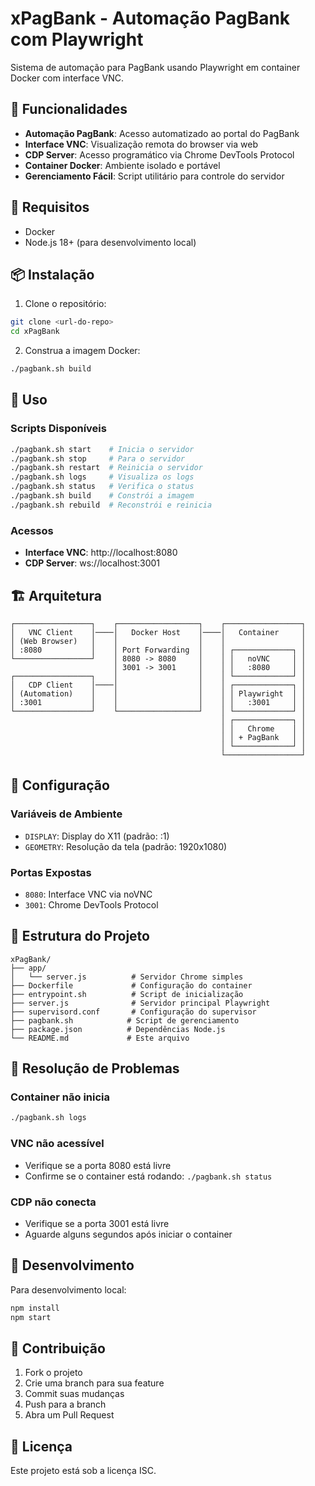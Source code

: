 # xPagBank - Automação PagBank com Playwright

Sistema de automação para PagBank usando Playwright em container Docker com interface VNC.

## 🚀 Funcionalidades

- **Automação PagBank**: Acesso automatizado ao portal do PagBank
- **Interface VNC**: Visualização remota do browser via web
- **CDP Server**: Acesso programático via Chrome DevTools Protocol
- **Container Docker**: Ambiente isolado e portável
- **Gerenciamento Fácil**: Script utilitário para controle do servidor

## 🔧 Requisitos

- Docker
- Node.js 18+ (para desenvolvimento local)

## 📦 Instalação

1. Clone o repositório:
```bash
git clone <url-do-repo>
cd xPagBank
```

2. Construa a imagem Docker:
```bash
./pagbank.sh build
```

## 🎯 Uso

### Scripts Disponíveis

```bash
./pagbank.sh start    # Inicia o servidor
./pagbank.sh stop     # Para o servidor  
./pagbank.sh restart  # Reinicia o servidor
./pagbank.sh logs     # Visualiza os logs
./pagbank.sh status   # Verifica o status
./pagbank.sh build    # Constrói a imagem
./pagbank.sh rebuild  # Reconstrói e reinicia
```

### Acessos

- **Interface VNC**: http://localhost:8080
- **CDP Server**: ws://localhost:3001

## 🏗️ Arquitetura

```
┌─────────────────┐    ┌──────────────────┐    ┌─────────────────┐
│   VNC Client    │────│   Docker Host    │────│   Container     │
│ (Web Browser)   │    │                  │    │                 │
│ :8080           │    │ Port Forwarding  │    │ ┌─────────────┐ │
└─────────────────┘    │ 8080 -> 8080     │    │ │   noVNC     │ │
                       │ 3001 -> 3001     │    │ │   :8080     │ │
┌─────────────────┐    │                  │    │ └─────────────┘ │
│   CDP Client    │────│                  │    │ ┌─────────────┐ │
│ (Automation)    │    │                  │    │ │ Playwright  │ │
│ :3001           │    │                  │    │ │   :3001     │ │
└─────────────────┘    └──────────────────┘    │ └─────────────┘ │
                                               │ ┌─────────────┐ │
                                               │ │   Chrome    │ │
                                               │ │ + PagBank   │ │
                                               │ └─────────────┘ │
                                               └─────────────────┘
```

## 🔧 Configuração

### Variáveis de Ambiente

- `DISPLAY`: Display do X11 (padrão: :1)
- `GEOMETRY`: Resolução da tela (padrão: 1920x1080)

### Portas Expostas

- `8080`: Interface VNC via noVNC
- `3001`: Chrome DevTools Protocol

## 📁 Estrutura do Projeto

```
xPagBank/
├── app/
│   └── server.js          # Servidor Chrome simples
├── Dockerfile             # Configuração do container
├── entrypoint.sh          # Script de inicialização
├── server.js              # Servidor principal Playwright
├── supervisord.conf       # Configuração do supervisor
├── pagbank.sh            # Script de gerenciamento
├── package.json          # Dependências Node.js
└── README.md             # Este arquivo
```

## 🐛 Resolução de Problemas

### Container não inicia
```bash
./pagbank.sh logs
```

### VNC não acessível
- Verifique se a porta 8080 está livre
- Confirme se o container está rodando: `./pagbank.sh status`

### CDP não conecta
- Verifique se a porta 3001 está livre
- Aguarde alguns segundos após iniciar o container

## 📝 Desenvolvimento

Para desenvolvimento local:

```bash
npm install
npm start
```

## 🤝 Contribuição

1. Fork o projeto
2. Crie uma branch para sua feature
3. Commit suas mudanças
4. Push para a branch
5. Abra um Pull Request

## 📄 Licença

Este projeto está sob a licença ISC.